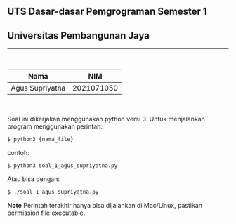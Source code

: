
## UTS Dasar-dasar Pemgrograman Semester 1
## Universitas Pembangunan Jaya
---

<br  />

| Nama | NIM |
| ----------- | ----------- |
| Agus Supriyatna | 2021071050 |

<br />  

Soal ini dikerjakan menggunakan python versi 3. Untuk menjalankan program menggunakan perintah:
```sh
$ python3 {nama_file}
```

contoh:
```sh
$ python3 soal_1_agus_supriyatna.py
```

Atau bisa dengan:
```sh
$ ./soal_1_agus_supriyatna.py
```

**Note**
Perintah terakhir hanya bisa dijalankan di Mac/Linux, pastikan permission file executable.